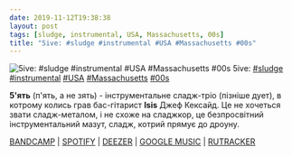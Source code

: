 ```yaml
---
date: 2019-11-12T19:38:38
layout: post
tags: [sludge, instrumental, USA, Massachusetts, 00s]
title: "5ive: #sludge #instrumental #USA #Massachusetts #00s"
---
```

![5ive: #sludge #instrumental #USA #Massachusetts #00s](/assets/photos/photo_805@12-11-2019_19-38-38.jpg)
5ive: [#sludge](/tags/#sludge) [#instrumental](/tags/#instrumental) [#USA](/tags/#USA) [#Massachusetts](/tags/#Massachusetts) [#00s](/tags/#00s)

**5&#39;ять** (п&#39;ять, а не зять) - інструментальне сладж-тріо (пізніше дует), в котрому колись грав бас-гітарист **Isis** Джеф Кексайд. Це не хочеться звати сладж-металом, і не схоже на сладжкор, це безпросвітний інструментальний мазут, сладж, котрий прямує до дроуну.

[BANDCAMP](https://5ive5.bandcamp.com/album/5ive-st) | [SPOTIFY](https://open.spotify.com/album/0NDJlImhYfzoN8stx8hndP) | [DEEZER](https://www.deezer.com/album/45237881?utm_source=deezer&amp;utm_content=album-45237881&amp;utm_term=1601611822_1573580190&amp;utm_medium=web) | [GOOGLE MUSIC](https://play.google.com/music/m/Bhezpbiqqtlgl4d5vei2a3w6naa?t=5ive_-_5ive) | [RUTRACKER](https://rutracker.org/forum/viewtopic.php?t=652953)